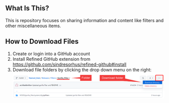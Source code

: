 ## What Is This?
This is repository focuses on sharing information and content like filters and other miscellaneous items.

## How to Download Files
1. Create or login into a GitHub account
2. Install Refined GitHub extension from https://github.com/sindresorhus/refined-github#install
3. Download file folders by clicking the drop down menu on the right:
![](src/intro/download.png)